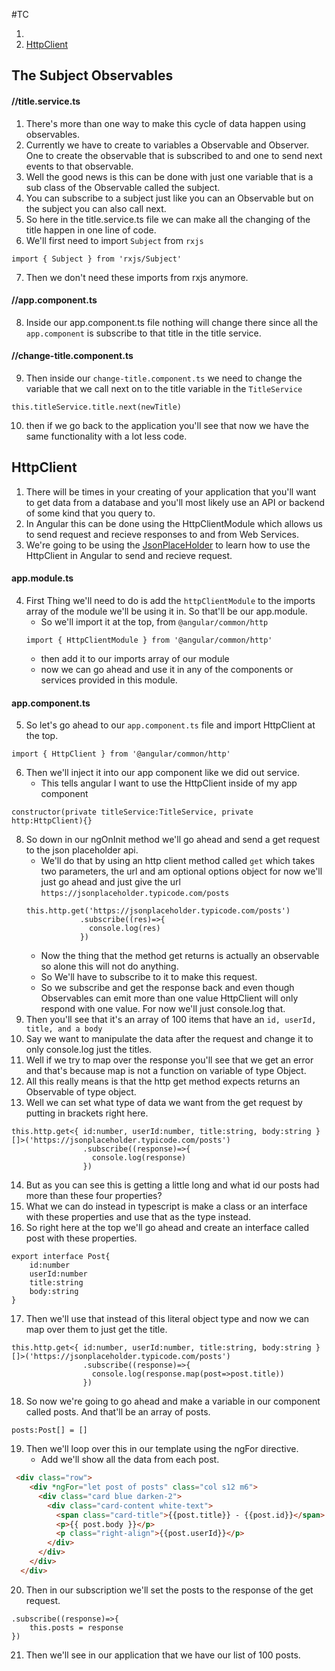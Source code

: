 #TC

1. 
2. [HttpClient](##./script.md#HttpClient)

## The Subject Observables
#### //title.service.ts

1. There's more than one way to make this cycle of data happen using observables.
2. Currently we have to create to variables a Observable and Observer. One to create the observable that is subscribed to and one to send next events to that observable.
3. Well the good news is this can be done with just one variable that is a sub class of the Observable called the subject.
4. You can subscribe to a subject just like you can an Observable but on the subject you can also call next.
5. So here in the title.service.ts file we can make all the changing of the title happen in one line of code.
6. We'll first need to import `Subject` from `rxjs`
```
import { Subject } from 'rxjs/Subject'
```
7. Then we don't need these imports from rxjs anymore.
#### //app.component.ts
8. Inside our app.component.ts file nothing will change there since all the `app.component` is subscribe to that title in the title service.
#### //change-title.component.ts
9. Then inside our `change-title.component.ts` we need to change the variable that we call next on to the title variable in the `TitleService` 
```
this.titleService.title.next(newTitle)
```
10. then if we go back to the application you'll see that now we have the same functionality with a lot less code.

## HttpClient
1. There will be times in your creating of your application that you'll want to get data from a database and you'll most likely use an API or backend of some kind that you query to.
2. In Angular this can be done using the HttpClientModule which allows us to send request and recieve responses to and from Web Services. 
3. We're going to be using the [JsonPlaceHolder](https://jsonplaceholder.typicode.com/) to learn how to use the HttpClient in Angular to send and recieve request.
#### app.module.ts
4. First Thing we'll need to do is add the `httpClientModule` to the imports array of the module we'll be using it in. So that'll be our app.module. 
    - So we'll import it at the top, from `@angular/common/http`
    ```
    import { HttpClientModule } from '@angular/common/http'
    ```
    - then add it to our imports array of our module
    - now we can go ahead and use it in any of the components or services provided in this module.


#### app.component.ts
5. So let's go ahead to our `app.component.ts` file and import HttpClient at the top.
```
import { HttpClient } from '@angular/common/http'
```
6. Then we'll inject it into our app component like we did out service.
    - This tells angular I want to use the HttpClient inside of my app component
```
constructor(private titleService:TitleService, private http:HttpClient){}

```
8. So down in our ngOnInit method we'll go ahead and send a get request to the json placeholder api.
    - We'll do that by using an http client method called `get` which takes two parameters, the url and am optional options object for now we'll just go ahead and just give the url `https://jsonplaceholder.typicode.com/posts`
    ```
    this.http.get('https://jsonplaceholder.typicode.com/posts')
                .subscribe((res)=>{
                  console.log(res)
                })
    ```
    - Now the thing that the method get returns is actually an observable so alone this will not do anything.
    - So We'll have to subscribe to it to make this request. 
    - So we subscribe and get the response back and even though Observables can emit more than one value HttpClient     will only respond with one value. For now we'll just console.log that.
9. Then you'll see that it's an array of 100 items that have an `id, userId, title, and a body`
10. Say we want to manipulate the data after the request and change it to only console.log just the titles.
11. Well if we try to map over the response you'll see that we get an error and that's because map is not a function on variable of type Object.
12. All this really means is that the http get method expects returns an Observable of type object.
13. Well we can set what type of data we want from the get request by putting in brackets right here.
```
this.http.get<{ id:number, userId:number, title:string, body:string }[]>('https://jsonplaceholder.typicode.com/posts')
                .subscribe((response)=>{
                  console.log(response)
                })
```
14. But as you can see this is getting a little long and what id our posts had more than these four properties?
15. What we can do instead in typescript is make a class or an interface with these properties and use that as the type instead. 
16. So right here at the top we'll go ahead and create an interface called post with these properties.
```
export interface Post{
    id:number
    userId:number
    title:string
    body:string
}
```
17. Then we'll use that instead of this literal object type and now we can map over them to just get the title.
```
this.http.get<{ id:number, userId:number, title:string, body:string }[]>('https://jsonplaceholder.typicode.com/posts')
                .subscribe((response)=>{
                  console.log(response.map(post=>post.title))
                })
```


18. So now we're going to go ahead and make a variable in our component called posts. And that'll be an array of posts.
```
posts:Post[] = []
```
19. Then we'll loop over this in our template using the ngFor directive.
    - Add we'll show all the data from each post.
```html
 <div class="row">
    <div *ngFor="let post of posts" class="col s12 m6">
      <div class="card blue darken-2">
        <div class="card-content white-text">
          <span class="card-title">{{post.title}} - {{post.id}}</span>
          <p>{{ post.body }}</p>
          <p class="right-align">{{post.userId}}</p>
        </div>
      </div>
    </div>
  </div>  
```
20. Then in our subscription we'll set the posts to the response of the get request.
```
.subscribe((response)=>{
    this.posts = response
})
```
21. Then we'll see in our application that we have our list of 100 posts.

